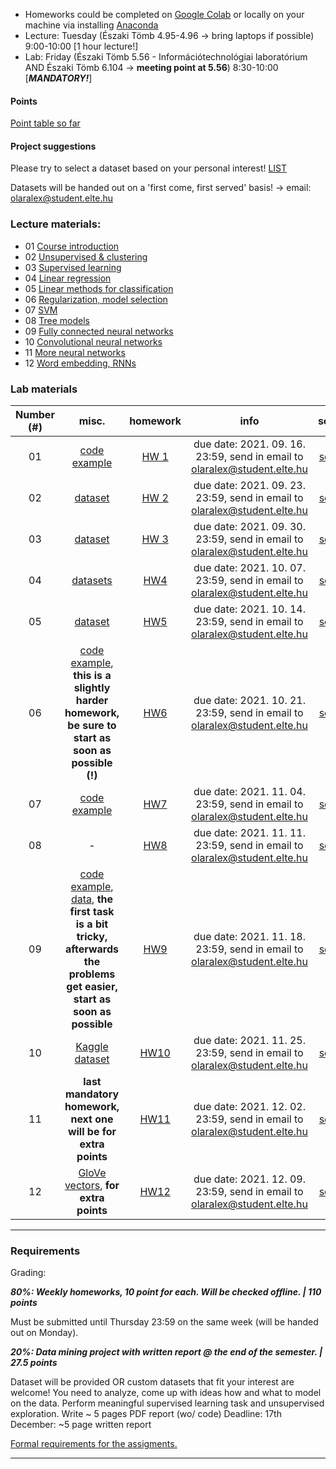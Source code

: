  - Homeworks could be completed on [Google Colab](https://colab.research.google.com/) or locally on your machine via installing [Anaconda](https://www.anaconda.com/products/individual)
 - Lecture: Tuesday (Északi Tömb 4.95-4.96 -> bring laptops if possible) 9:00-10:00 [1 hour lecture!]
 - Lab: Friday (Északi Tömb 5.56 - Információtechnológiai laboratórium AND Északi Tömb 6.104 -> **meeting point at 5.56**) 8:30-10:00 [***MANDATORY!***]

#### Points

[Point table so far](https://docs.google.com/spreadsheets/d/18_1CZ_MCKDstb0MRSP2crapmFvPGJxZkqB_Tp-KJ_3g/edit?usp=sharing)

#### Project suggestions

Please try to select a dataset based on your personal interest! [LIST](https://docs.google.com/document/d/1gHFF0yp-xVFp4Xi6WBV5r86sF-gQUovsNwjyG2O57So/edit?usp=sharing)

Datasets will be handed out on a 'first come, first served' basis! -> email: olaralex@student.elte.hu

### Lecture materials:
- 01 [Course introduction](https://docs.google.com/presentation/d/1DP86slfNUrP4JgOh1aQSDUdtzhNTfruM/edit?usp=sharing&ouid=113919100217127339445&rtpof=true&sd=true)
- 02 [Unsupervised & clustering](https://docs.google.com/presentation/d/1a4OSDMFy3m3gbvH_2L45jl1nvBV9fwhV/edit?usp=sharing&ouid=113919100217127339445&rtpof=true&sd=true)
- 03 [Supervised learning](https://docs.google.com/presentation/d/1OFhtZAnDHPFE5-q3DwA-MGlyVlF4kF80/edit?usp=sharing&ouid=113919100217127339445&rtpof=true&sd=true)
- 04 [Linear regression](https://docs.google.com/presentation/d/13kZ1kwNrlbuA6B5Ax-YCrjCuN7Db48Ed/edit?usp=sharing&ouid=113919100217127339445&rtpof=true&sd=true)
- 05 [Linear methods for classification](https://docs.google.com/presentation/d/1Fc1wNDE2DLFG99b4SuelR6EHmFFUSatH/edit?usp=sharing&ouid=113919100217127339445&rtpof=true&sd=true)
- 06 [Regularization, model selection](https://docs.google.com/presentation/d/18rQlVV7CGt53T2dMoGNNMinQ71cvWTnc/edit?usp=sharing&ouid=113919100217127339445&rtpof=true&sd=true)
- 07 [SVM](https://docs.google.com/presentation/d/1W7oHK418W3WF8p3RCgyaQdw59YSHLDZb/edit?usp=sharing&ouid=113919100217127339445&rtpof=true&sd=true)
- 08 [Tree models](https://docs.google.com/presentation/d/1y6ye3XaeHj7LA0vs53EJwXs6QBhW971F/edit?usp=sharing&ouid=113919100217127339445&rtpof=true&sd=true)
- 09 [Fully connected neural networks](https://docs.google.com/presentation/d/1wldIYYh1AbOrIzBnh6eJKJ0Vb9QXl6If/edit?usp=sharing&ouid=113919100217127339445&rtpof=true&sd=true)
- 10 [Convolutional neural networks](https://docs.google.com/presentation/d/1DdZHcV8I6u03G3PIkmH0lxe0UvjRRAiV/edit?usp=sharing&ouid=113919100217127339445&rtpof=true&sd=true)
- 11 [More neural networks](https://docs.google.com/presentation/d/1TyMriYhHO1dxbBr_tlsG8PEAX-ItKQrR/edit?usp=sharing&ouid=113919100217127339445&rtpof=true&sd=true)
- 12 [Word embedding, RNNs](https://docs.google.com/presentation/d/12ytrgMO6CS3WNlmC7uO4IQOw1MXzMu0F/edit?usp=sharing&ouid=113919100217127339445&rtpof=true&sd=true)


### Lab materials

| Number (#) | misc. | homework | info | solution |
|:----------:|:-----:|:--------:|:----:|:--------:|
| 01 | [code example](http://patbaa.web.elte.hu/physdm/code_examples/01_data_handling_examples.html)  | [HW 1](https://gist.github.com/qbeer/a7b26bcbc56a63f32097e52738f57a76) | due date: 2021. 09. 16. 23:59, send in email to olaralex@student.elte.hu | [solution](http://patbaa.web.elte.hu/physdm/code_examples/01_SOLVED_EDA.html)|
| 02 | [dataset](https://gist.github.com/qbeer/2b3e272c59c104dd7a51df4f1d77e9e1) | [HW 2](https://gist.github.com/qbeer/370770dacb737a35fb06725b69a13c05) | due date: 2021. 09. 23. 23:59, send in email to olaralex@student.elte.hu | [solution](https://gist.github.com/qbeer/a43b741b36091a974c45e0dc80652d90) |
| 03 | [dataset](https://gist.github.com/qbeer/1a52e2dc7cdd1722e06e07a52548a562) | [HW 3](https://gist.github.com/qbeer/22fe5333a1bd5c329fc2982d7dc5f7e0) | due date: 2021. 09. 30. 23:59, send in email to olaralex@student.elte.hu | [solution](https://gist.github.com/udvzol/63f79c574a88500480846805e9681af5#file-lab03-ipynb)|
| 04 |  [datasets](https://drive.google.com/drive/folders/1KoYjstAXfVLkw6k_xsQnv_HT4rnanrC4?usp=sharing) |[HW4](https://gist.github.com/qbeer/6bcdfa258286bdb92f370a6146260795) | due date: 2021. 10. 07. 23:59, send in email to olaralex@student.elte.hu | [solution](https://gist.github.com/qbeer/d5ac6d71103f68af89a2c541a26fadd9)|
| 05 | [dataset](https://docs.google.com/spreadsheets/d/19cF1ghpHBN87XHSh1VkHGO29xG6qULfP/edit?usp=sharing&ouid=113919100217127339445&rtpof=true&sd=true) | [HW5](https://gist.github.com/qbeer/c7630c11339b659843e32e39eb732e42) | due date: 2021. 10. 14. 23:59, send in email to olaralex@student.elte.hu | [solution](https://gist.github.com/qbeer/9a831895cf4c81683eafebc398592731) |
| 06 | [code example](http://patbaa.web.elte.hu/physdm/code_examples/model_regularization.html),  **this is a slightly harder homework, be sure to start as soon as possible (!)** | [HW6](https://gist.github.com/qbeer/07eb98879a555a676b6da86ea8cd7f9e) | due date: 2021. 10. 21. 23:59, send in email to olaralex@student.elte.hu | [solution](https://olaralex.com/assets/static/regression) |
| 07 | [code example](http://patbaa.web.elte.hu/physdm/code_examples/svm_examples.html) | [HW7](https://gist.github.com/qbeer/545fa2d88e7541f81a137f6d0363e6c9) | due date: 2021. 11. 04. 23:59, send in email to olaralex@student.elte.hu | [solution](https://olaralex.com/assets/static/svm)|
| 08 | - | [HW8](https://gist.github.com/masterdesky/f5d057a1480ee9e821a400dfdc2e01ba) | due date: 2021. 11. 11. 23:59, send in email to olaralex@student.elte.hu | [solution](https://gist.github.com/masterdesky/8774fed42370f72b358139155b6f02ff) |
| 09 | [code example](https://patbaa.web.elte.hu/physdm/code_examples/fully_connected.html), [data](https://drive.google.com/drive/folders/1R22YxiBaEjb5UvEaTmLh88NUcYlHfVRt?usp=sharing), **the first task is a bit tricky, afterwards the problems get easier, start as soon as possible** | [HW9](https://gist.github.com/qbeer/1df46c5028ad976dcf497f8117046830) | due date: 2021. 11. 18. 23:59, send in email to olaralex@student.elte.hu | [solution](https://gist.github.com/qbeer/049fb4cfdc2072a18f6071aa7527d61b) |
| 10 |[Kaggle dataset](https://www.kaggle.com/masterdesky/multiband-photoz-sdss-dr16) | [HW10](https://gist.github.com/masterdesky/bcb73bd26a578e197e1bbdb0e4a2b417) | due date: 2021. 11. 25. 23:59, send in email to olaralex@student.elte.hu | [solution](https://gist.github.com/masterdesky/05e19a1f45b8002fcf2592893dfbc503) |
| 11 | **last mandatory homework, next one will be for extra points** |[HW11](https://gist.github.com/qbeer/74d064ee596744ff4e9c9716922f471b) | due date: 2021. 12. 02. 23:59, send in email to olaralex@student.elte.hu | [solution](https://gist.github.com/qbeer/43b11429febe395dd860a20196c0510a) |
| 12 | [GloVe vectors](https://drive.google.com/drive/folders/1-mVb5_DeuJcDGrLTMi1R1H3rqsnTusH4?usp=sharing), **for extra points** | [HW12](https://gist.github.com/qbeer/e52ec7f519dfc2fa12583fa3b497769d) | due date: 2021. 12. 09. 23:59, send in email to olaralex@student.elte.hu  | [solution](https://gist.github.com/qbeer/bd9f32eb9f4d29805b8a740f801c215d) |

---

### Requirements

Grading:


***80%: Weekly homeworks, 10 point for each. Will be checked offline. | 110 points***

Must be submitted until Thursday 23:59 on the same week (will be handed out on Monday).


***20%: Data mining project with written report @ the end of the semester. | 27.5 points***

Dataset will be provided OR custom datasets that fit your interest are welcome!
You need to analyze, come up with ideas how and what to model on the data.
Perform meaningful supervised learning task and unsupervised exploration.
Write ~ 5 pages PDF report (wo/ code)
Deadline: 17th December: ~5 page written report

[Formal requirements for the assigments.](lab/assignments.md) 

---
